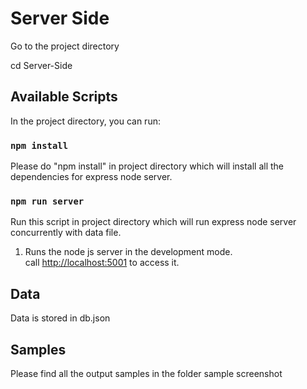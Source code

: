 # Server Side
Go to the project directory

cd Server-Side

## Available Scripts

In the project directory, you can run:

### `npm install`

Please do "npm install" in  project directory which will install all the dependencies for express node server.


### `npm run server`

Run this script in project directory which will run express node server concurrently with data file.

1. Runs the node js server in the development mode.<br />
call [http://localhost:5001](http://localhost:5001) to access it.<br />


## Data 

 Data is stored in db.json

 ## Samples

 Please find all the output samples in the folder sample screenshot 
